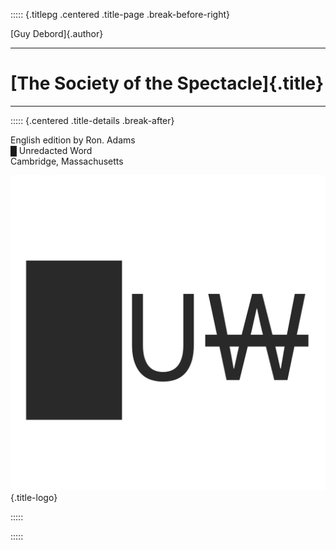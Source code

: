 ::::: {.titlepg .centered .title-page .break-before-right}

[Guy Debord]{.author}

---

# [The Society of the Spectacle]{.title}

---

::::: {.centered .title-details .break-after}

English edition by Ron. Adams\
█ Unredacted Word\
Cambridge, Massachusetts

![](images/logo.svg){.title-logo}

:::::

:::::

